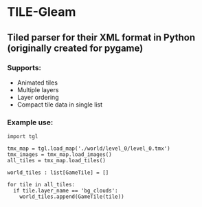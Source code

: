# TILE-Gleam
## Tiled parser for their XML format in Python (originally created for pygame)

### Supports:
- Animated tiles
- Multiple layers
- Layer ordering
- Compact tile data in single list


### Example use:
```
import tgl

tmx_map = tgl.load_map('./world/level_0/level_0.tmx')
tmx_images = tmx_map.load_images()
all_tiles = tmx_map.load_tiles()

world_tiles : list[GameTile] = []

for tile in all_tiles:
  if tile.layer_name == 'bg_clouds':
    world_tiles.append(GameTile(tile))
```
